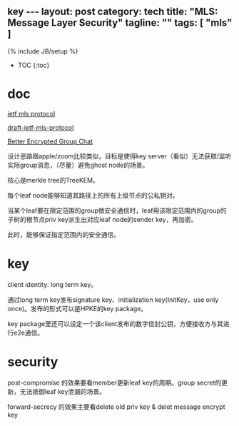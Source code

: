 key  ---
layout: post
category: tech
title:  "MLS: Message Layer Security"
tagline: ""
tags: [ "mls" ] 
---
{% include JB/setup %}

* TOC
{:toc}

# doc

[ietf mls protocol](https://datatracker.ietf.org/doc/draft-ietf-mls-protocol/)

[draft-ietf-mls-protocol](https://www.ietf.org/proceedings/105/slides/slides-105-mls-sessa-mls-protocol-00-01)

[Better Encrypted Group Chat](https://blog.trailofbits.com/2019/08/06/better-encrypted-group-chat/)

设计思路跟apple/zoom比较类似，目标是使得key server（看似）无法获取/监听实际group消息，（尽量）避免ghost node的场景。

核心是merkle tree的TreeKEM。

每个leaf node能够知道其路径上的所有上级节点的公私钥对。

当某个leaf要在限定范围的group做安全通信时，leaf用该限定范围内的group的子树的根节点priv key派生出对应leaf node的sender key，再加密。

此时，能够保证指定范围内的安全通信。

# key

client identity: long term key。

通过long term key发布signature key、initialization key(InitKey，use only once)。发布的形式可以是HPKE的key package。

key package里还可以设定一个该client发布的数字信封公钥，方便接收方与其进行e2e通信。

# security

post-compromise 的效果要看member更新leaf key的周期。group secret的更新，无法抵御leaf key泄漏的场景。

forward-secrecy 的效果主要看delete old priv key & delet message encrypt key
